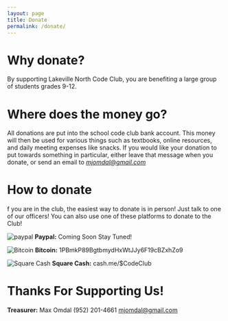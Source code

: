 ```yaml
---
layout: page
title: Donate
permalink: /donate/
---
```

# Why donate?
By supporting Lakeville North Code Club, you are benefiting a large group of students grades 9-12.

# Where does the money go?
All donations are put into the school code club bank account. This money will then be used for various things such as textbooks, online resources, and daily meeting expenses like snacks. If you would like your donation to put towards something in particular, either leave that message when you donate, or send an email to *mjomdal@gmail.com*

# How to donate

f you are in the club, the easiest way to donate is in person! Just talk to one of our officers! You can also use one of these platforms to donate to the Club!




![paypal](http://hatediplomacy.com/wp-content/themes/simple-bootstrap-child/images/paypal.png)
**Paypal:** Coming Soon Stay Tuned!

![Bitcoin](https://www.worldcoinindex.com/Content/img/coins/v-636096477580774340/Bitcoin.png)
**Bitcoin:** 1PBmkP89BgtbmydHxWtJJy6F19cBZxhZo9

![Square Cash](http://media.idownloadblog.com/wp-content/uploads/2013/10/square-cash-icon-55x55.png)
**Square Cash:** cash.me/$CodeClub

# Thanks For Supporting Us!

**Treasurer:** Max Omdal
(952) 201-4661
mjomdal@gmail.com
